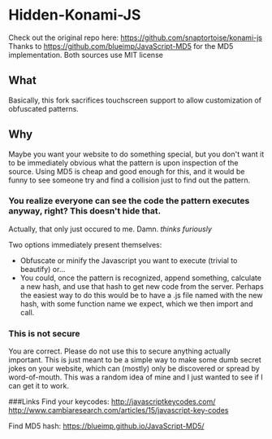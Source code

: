 Hidden-Konami-JS
=========

Check out the original repo here: https://github.com/snaptortoise/konami-js
Thanks to https://github.com/blueimp/JavaScript-MD5 for the MD5 implementation.
Both sources use MIT license

## What
Basically, this fork sacrifices touchscreen support to allow customization of obfuscated patterns.

## Why
Maybe you want your website to do something special, but you don't want it to be immediately obvious what the pattern is upon inspection of the source. Using MD5 is cheap and good enough for this, and it would be funny to see someone try and find a collision just to find out the pattern.

### You realize everyone can see the code the pattern executes anyway, right? This doesn't hide that.
Actually, that only just occured to me.  Damn.  *thinks furiously*

Two options immediately present themselves:
* Obfuscate or minify the Javascript you want to execute (trivial to beautify) or...
* You could, once the pattern is recognized, append something, calculate a new hash, and use that hash to get new code from the server.  Perhaps the easiest way to do this would be to have a .js file named with the new hash, with some function name we expect, which we then import and call.

### This is not secure
You are correct.  Please do not use this to secure anything actually important.  This is just meant to be a simple way to make some dumb secret jokes on your website, which can (mostly) only be discovered or spread by word-of-mouth.  This was a random idea of mine and I just wanted to see if I can get it to work.

###Links
Find your keycodes:
http://javascriptkeycodes.com/
http://www.cambiaresearch.com/articles/15/javascript-key-codes

Find MD5 hash:
https://blueimp.github.io/JavaScript-MD5/
